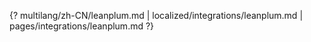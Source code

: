 {? multilang/zh-CN/leanplum.md | localized/integrations/leanplum.md | pages/integrations/leanplum.md ?}
